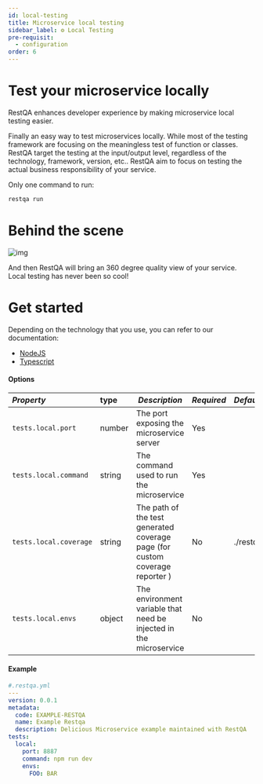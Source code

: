 ```yaml
---
id: local-testing
title: Microservice local testing
sidebar_label: ⚙️ Local Testing
pre-requisit:
  - configuration
order: 6
---
```


# Test your microservice locally

RestQA enhances developer experience by making microservice local testing easier.

Finally an easy way to test microservices locally. While most of the testing framework are focusing on the meaningless test of function or classes.
RestQA target the testing at the input/output level, regardless of the technology, framework, version, etc..
RestQA aim to focus on testing the actual business responsibility of your service.

Only one command to run:

```bash
restqa run
```

# Behind the scene

![img](images/documentation/local.png)

And then RestQA will bring an 360 degree quality view of your service. Local testing has never been so cool!

# Get started

Depending on the technology that you use, you can refer to our documentation:

* [NodeJS](#/documentation/nodejs)
* [Typescript](#/documentation/typescript)

#### Options


| *Property*              | type           | *Description*                                                                | *Required* | *Default*                      |
|:------------------------|:---------------| -----------------------------------------------------------------------------|------------|:-------------------------------|
| `tests.local.port`      | number         | The port exposing the microservice server                                    | Yes        |                                |
| `tests.local.command`   | string         | The command used to run the microservice                                     | Yes        |                                |
| `tests.local.coverage`  | string         | The path of the test generated coverage page (for custom coverage reporter ) | No         | ./restqa/coverage/index.html   |
| `tests.local.envs`      | object         | The environment variable that need be injected in the microservice           | No         |                                |

#### Example

```yaml
#.restqa.yml
---
version: 0.0.1
metadata:
  code: EXAMPLE-RESTQA
  name: Example Restqa
  description: Delicious Microservice example maintained with RestQA
tests:
  local:
    port: 8887
    command: npm run dev
    envs:
      FOO: BAR
```
